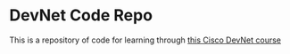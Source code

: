 # DevNet Code Repo

This is a repository of code for learning through [this Cisco DevNet course](https://www.udemy.com/course/cisco-devasc/)
